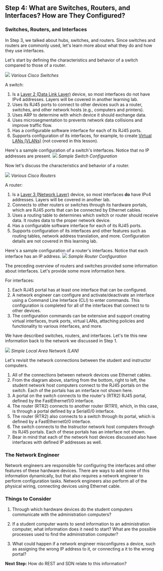 
## Step 4: What are Switches, Routers, and Interfaces? How are They Configured?

### Switches, Routers, and Interfaces  

In Step 3, we talked about hubs, switches, and routers. Since switches and routers are commonly used, let's learn more about what they do and how they use interfaces.

Let's start by defining the characteristics and behavior of a switch compared to those of a router.

![](/posts/files/networking-101-the-basics/assets/images/switch.png)
*Various Cisco Switches*

A switch:
1. Is a [Layer 2 (Data Link Layer)](https://en.wikipedia.org/wiki/Data_link_layer) device, so most interfaces do not have IPv4 addresses. Layers will be covered in another learning lab.
2. Uses its RJ45 ports to connect to other devices such as a router, switches, and other network hosts (e.g., computers and printers).
3. Uses ARP to determine with which device it should exchange data.
4. Uses microsegmentation to prevents network data collisions and improve traffic flow.
5. Has a configurable software interface for each of its RJ45 ports.
6. Supports configuration of its interfaces, for example, to create [Virtual LANs (VLANs)](https://en.wikipedia.org/wiki/Virtual_LAN) (not covered in this lesson).

Here's a sample configuration of a switch's interfaces. Notice that no IP addresses are present.
![](/posts/files/networking-101-the-basics/assets/images/switch-config.png)
*Sample Switch Configuration*

Now let's discuss the characteristics and behavior of a router.

![](/posts/files/networking-101-the-basics/assets/images/router.png)
*Various Cisco Routers*

A router:
1. Is a [Layer 3 (Network Layer)](https://en.wikipedia.org/wiki/Network_layer) device, so most interfaces **do** have IPv4 addresses. Layers will be covered in another lab.
2. Connects to other routers or switches through its hardware portals, which are RJ45 ports that can be connected by Ethernet cables.
3. Uses a routing table to determines which switch or router should receive data. It routes data to the proper network device.
4. Has a configurable software interface for each of its RJ45 ports.
5. Supports configuration of its interfaces and other features such as routing tables, network address translation, and more. Configuration details are not covered in this learning lab.

Here's a sample configuration of a router's interfaces. Notice that each interface has an IP address.
![](/posts/files/networking-101-the-basics/assets/images/router-config.png)
*Sample Router Configuration*


The preceding overview of routers and switches provided some information about interfaces. Let's provide some more information here.

For interfaces:
1. Each RJ45 portal has at least one interface that can be configured.
2. A network engineer can configure and activate/deactivate an interface using a Command Line Interface (CLI) to enter commands. This configuration is completed for all of the interfaces that connect to to other devices.
3. The configuration commands can be extensive and support creating virtual interfaces, trunk ports, virtual LANs, attaching policies and functionality to various interfaces, and more.


We have described switches, routers, and interfaces. Let's tie this new information back to the network we discussed in Step 1.

![](/posts/files/networking-101-the-basics/assets/images/the-network.png)
*Simple Local Area Network (LAN)*

Let's revisit the network connections between the student and instructor computers.
1. All of the connections between network devices use Ethernet cables.
2. From the diagram above, starting from the bottom, right to left, the student network host computers connect to the RJ45 portals on the switch. Each of the portals has an interface not shown here.
3. A portal on the switch connects to the router's (RTR2) RJ45 portal, defined by the FastEthernet1/0 interface.
4. The router (RTR2) connects to another router (RTR1), which, in this case, is through a portal defined by a Serial0/0 interface. 
5. The router (RTR2) also connects to a switch through its portal, which is defined by a FastEthernet0/0 interface. 
6. The switch connects to the Instructor network host computers through its RJ45 portals. Each of these portals has an interface not shown. 
7. Bear in mind that each of the network host devices discussed also have interfaces with defined IP addresses as well.

### The Network Engineer
Network engineers are responsible for configuring the interfaces and other features of these hardware devices. There are ways to add some of this information dynamically, but that also requires a network engineer to perform configuration tasks. Network engineers also perform all of the physical wiring, connecting devices using Ethernet cable.

### Things to Consider
1. Through which hardware devices do the student computers communicate with the administration computers?

2. If a student computer wants to send information to an administration computer, what information does it need to start? What are the possible processes used to find the administration computer?

3. What could happen if a network engineer misconfigures a device, such as assigning the wrong IP address to it, or connecting a it to the wrong portal?

**Next Step:**  How do REST and SDN relate to this information?
